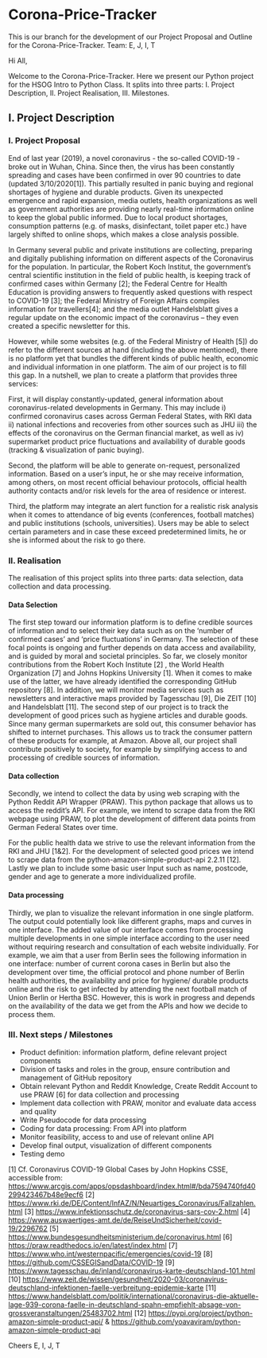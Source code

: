 # Corona-Price-Tracker

This is our branch for the development of our Project Proposal and Outline for the Corona-Price-Tracker.
Team: E, J, I, T

Hi All,

Welcome to the Corona-Price-Tracker. Here we present our Python project for the HSOG Intro to Python Class. It splits into three parts: I. Project Description, II. Project Realisation, III. Milestones.

## I. Project Description

### I. Project Proposal

End of last year (2019), a novel coronavirus - the so-called COVID-19 - broke out in Wuhan, China. Since then, the virus has been constantly spreading and cases have been confirmed in over 90 countries to date (updated 3/10/2020[1]). This partially resulted in panic buying and regional shortages of hygiene and durable products. Given its unexpected emergence and rapid expansion, media outlets, health organizations as well as government authorities are providing nearly real-time information online to keep the global public informed. Due to local product shortages, consumption patterns (e.g. of masks, disinfectant, toilet paper etc.) have largely shifted to online shops, which makes a close analysis possible.

In Germany several public and private institutions are collecting, preparing and digitally publishing information on different aspects of the Coronavirus for the population. In particular, the Robert Koch Institut, the government’s central scientific institution in the field of public health, is keeping track of confirmed cases within Germany [2]; the Federal Centre for Health Education is providing answers to frequently asked questions with respect to COVID-19 [3]; the Federal Ministry of Foreign Affairs compiles information for travellers[4]; and the media outlet Handelsblatt gives a regular update on the economic impact of the coronavirus – they even created a specific newsletter for this.

However, while some websites (e.g. of the Federal Ministry of Health [5]) do refer to the different sources at hand (including the above mentioned), there is no platform yet that bundles the different kinds of public health, economic and individual information in one platform. The aim of our project is to fill this gap. In a nutshell, we plan to create a platform that provides three services:

First, it will display constantly-updated, general information about coronavirus-related developments in Germany. This may include i) confirmed coronavirus cases across German Federal States, with RKI data ii) national infections and recoveries from other sources such as JHU iii) the effects of the coronavirus on the German financial market, as well as iv) supermarket product price fluctuations and availability of durable goods (tracking & visualization of panic buying).

Second, the platform will be able to generate on-request, personalized information. Based on a user’s input, he or she may receive information, among others, on most recent official behaviour protocols, official health authority contacts and/or risk levels for the area of residence or interest.

Third, the platform may integrate an alert function for a realistic risk analysis when it comes to attendance  of big events (conferences, football matches) and public institutions (schools, universities). Users may be able to select certain parameters and in case these exceed predetermined limits, he or she is informed about the risk to go there.

### II. Realisation

The realisation of this project splits into three parts: data selection, data collection and data processing.

#### Data Selection 

The first step toward our information platform is to define credible sources of information and to select their key data such as on the ‘number of confirmed cases’ and ‘price fluctuations’ in Germany. The selection of these focal points is ongoing and further depends on data access and availability, and is guided by moral and societal principles. So far, we closely monitor contributions from the Robert Koch Institute [2] , the World Health Organization [7] and Johns Hopkins University [1]. When it comes to make use of the latter, we have already identified the corresponding GitHub repository [8]. In addition, we will monitor media services such as newsletters and interactive maps provided by Tagesschau [9], Die ZEIT [10] and Handelsblatt [11]. The second step of our project is to track the development of good prices such as hygiene articles and durable goods. Since many german supermarkets are sold out, this consumer behavior has shifted to internet purchases. This allows us to track the consumer pattern of these products for example, at Amazon. Above all, our project shall contribute positively to society, for example by simplifying access to and processing of credible sources of information.

#### Data collection

Secondly, we intend to collect the data by using web scraping with the Python Reddit API Wrapper (PRAW). This python package that allows us to access the reddit’s API. For example, we intend to scrape data from the RKI webpage using PRAW, to plot the development of different data points from German Federal States over time. 

For the public health data we strive to use the relevant information from the RKI and JHU [1&2]. For the development of selected good prices we intend to scrape data from the python-amazon-simple-product-api 2.2.11 [12]. Lastly we plan to include some basic user Input such as name, postcode, gender and age to generate a more individualized profile. 

#### Data processing

Thirdly, we plan to visualize the relevant information in one single platform. The output could potentially look like different graphs, maps and curves in one interface. The added value of our interface comes from processing multiple developments in one simple interface according to the user need without requiring research and consultation of each website individually. For example, we aim that a user from Berlin sees the following information in one interface: number of current corona cases in Berlin but also the development over time, the official protocol and phone number of Berlin health authorities, the availability and price for hygiene/ durable products online and the risk to get infected by attending the next football match of Union Berlin or Hertha BSC. However, this is work in progress and depends on the availability of the data we get from the APIs and how we decide to process them.

### III. Next steps / Milestones

- Product definition: information platform, define relevant project components
- Division of tasks and roles in the group, ensure contribution and management of GitHub repository
- Obtain relevant Python and Reddit Knowledge, Create Reddit Account to use PRAW [6] for data collection and processing
- Implement data collection with PRAW, monitor and evaluate data access and quality
- Write Pseudocode for data processing
- Coding for data processing: From API into platform
- Monitor feasibility, access to and use of relevant online API
- Develop final output, visualization of different components 
- Testing demo
 
 

[1] Cf. Coronavirus COVID-19 Global Cases by John Hopkins CSSE, accessible from: https://www.arcgis.com/apps/opsdashboard/index.html#/bda7594740fd40299423467b48e9ecf6 
[2] https://www.rki.de/DE/Content/InfAZ/N/Neuartiges_Coronavirus/Fallzahlen.html 
[3] https://www.infektionsschutz.de/coronavirus-sars-cov-2.html 
[4] https://www.auswaertiges-amt.de/de/ReiseUndSicherheit/covid-19/2296762 
[5] https://www.bundesgesundheitsministerium.de/coronavirus.html
[6] https://praw.readthedocs.io/en/latest/index.html 
[7] https://www.who.int/westernpacific/emergencies/covid-19 
[8] https://github.com/CSSEGISandData/COVID-19 
[9] https://www.tagesschau.de/inland/coronavirus-karte-deutschland-101.html 
[10] https://www.zeit.de/wissen/gesundheit/2020-03/coronavirus-deutschland-infektionen-faelle-verbreitung-epidemie-karte 
[11] https://www.handelsblatt.com/politik/international/coronavirus-die-aktuelle-lage-939-corona-faelle-in-deutschland-spahn-empfiehlt-absage-von-grossveranstaltungen/25483702.html 
[12] https://pypi.org/project/python-amazon-simple-product-api/ & https://github.com/yoavaviram/python-amazon-simple-product-api 



Cheers
E, I, J, T
